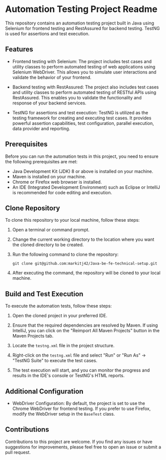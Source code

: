 # Automation Testing Project Readme

This repository contains an automation testing project built in Java using Selenium for frontend testing and RestAssured for backend testing. TestNG is used for assertions and test execution.

## Features

- Frontend testing with Selenium: The project includes test cases and utility classes to perform automated testing of web applications using Selenium WebDriver. This allows you to simulate user interactions and validate the behavior of your frontend.

- Backend testing with RestAssured: The project also includes test cases and utility classes to perform automated testing of RESTful APIs using RestAssured. This enables you to validate the functionality and response of your backend services.

- TestNG for assertions and test execution: TestNG is utilized as the testing framework for creating and executing test cases. It provides powerful assertion capabilities, test configuration, parallel execution, data provider and reporting.

## Prerequisites

Before you can run the automation tests in this project, you need to ensure the following prerequisites are met:

- Java Development Kit (JDK) 8 or above is installed on your machine.
- Maven is installed on your machine.
- Chrome or Firefox web browser is installed.
- An IDE (Integrated Development Environment) such as Eclipse or IntelliJ is recommended for code editing and execution.

## Clone Repository

To clone this repository to your local machine, follow these steps:

1. Open a terminal or command prompt.

2. Change the current working directory to the location where you want the cloned directory to be created.

3. Run the following command to clone the repository:

   ```
   git clone git@github.com:markitj42/Java-be-fe-technical-setup.git
   ```

4. After executing the command, the repository will be cloned to your local machine.

## Build and Test Execution

To execute the automation tests, follow these steps:

1. Open the cloned project in your preferred IDE.

2. Ensure that the required dependencies are resolved by Maven. If using IntelliJ, you can click on the "Reimport All Maven Projects" button in the Maven Projects tab.

3. Locate the `testng.xml` file in the project structure.

4. Right-click on the `testng.xml` file and select "Run" or "Run As" -> "TestNG Suite" to execute the test cases.

5. The test execution will start, and you can monitor the progress and results in the IDE's console or TestNG's HTML reports.

## Additional Configuration

- WebDriver Configuration: By default, the project is set to use the Chrome WebDriver for frontend testing. If you prefer to use Firefox, modify the WebDriver setup in the `BaseTest` class.

## Contributions

Contributions to this project are welcome. If you find any issues or have suggestions for improvements, please feel free to open an issue or submit a pull request.
